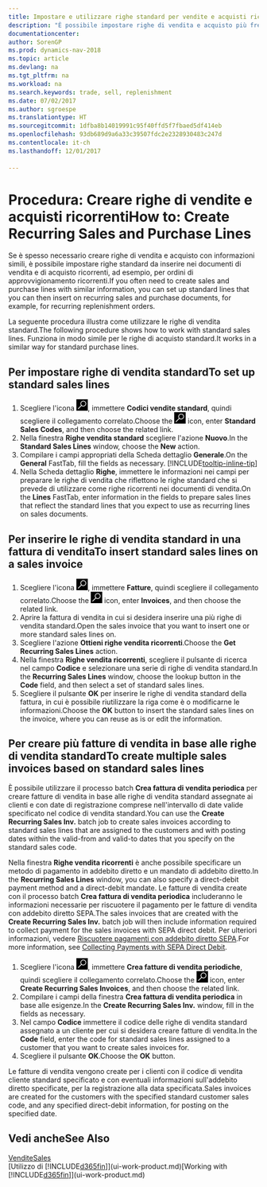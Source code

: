 ```yaml
---
title: Impostare e utilizzare righe standard per vendite e acquisti ricorrenti
description: "È possibile impostare righe di vendita e acquisto più frequentemente usate e quindi inserirle nei documenti di vendita e di acquisto per compilare rapidamente le righe con informazioni standard."
documentationcenter: 
author: SorenGP
ms.prod: dynamics-nav-2018
ms.topic: article
ms.devlang: na
ms.tgt_pltfrm: na
ms.workload: na
ms.search.keywords: trade, sell, replenishment
ms.date: 07/02/2017
ms.author: sgroespe
ms.translationtype: HT
ms.sourcegitcommit: 1dfba8b14019991c95f40ffd5f7fbaed5df414eb
ms.openlocfilehash: 93db689d9a6a33c39507fdc2e2328930483c247d
ms.contentlocale: it-ch
ms.lasthandoff: 12/01/2017

---
```

# <a name="how-to-create-recurring-sales-and-purchase-lines"></a><span data-ttu-id="55ac5-103">Procedura: Creare righe di vendite e acquisti ricorrenti</span><span class="sxs-lookup"><span data-stu-id="55ac5-103">How to: Create Recurring Sales and Purchase Lines</span></span>
<span data-ttu-id="55ac5-104">Se è spesso necessario creare righe di vendita e acquisto con informazioni simili, è possibile impostare righe standard da inserire nei documenti di vendita e di acquisto ricorrenti, ad esempio, per ordini di approvvigionamento ricorrenti.</span><span class="sxs-lookup"><span data-stu-id="55ac5-104">If you often need to create sales and purchase lines with similar information, you can set up standard lines that you can then insert on recurring sales and purchase documents, for example, for recurring replenishment orders.</span></span>  

<span data-ttu-id="55ac5-105">La seguente procedura illustra come utilizzare le righe di vendita standard.</span><span class="sxs-lookup"><span data-stu-id="55ac5-105">The following procedure shows how to work with standard sales lines.</span></span> <span data-ttu-id="55ac5-106">Funziona in modo simile per le righe di acquisto standard.</span><span class="sxs-lookup"><span data-stu-id="55ac5-106">It works in a similar way for standard purchase lines.</span></span>  

## <a name="to-set-up-standard-sales-lines"></a><span data-ttu-id="55ac5-107">Per impostare righe di vendita standard</span><span class="sxs-lookup"><span data-stu-id="55ac5-107">To set up standard sales lines</span></span>  
1. <span data-ttu-id="55ac5-108">Scegliere l'icona ![Cerca pagina o report](media/ui-search/search_small.png "icona Cerca pagina o report"), immettere **Codici vendite standard**, quindi scegliere il collegamento correlato.</span><span class="sxs-lookup"><span data-stu-id="55ac5-108">Choose the ![Search for Page or Report](media/ui-search/search_small.png "Search for Page or Report icon") icon, enter **Standard Sales Codes**, and then choose the related link.</span></span>  
2. <span data-ttu-id="55ac5-109">Nella finestra **Righe vendita standard** scegliere l'azione **Nuovo**.</span><span class="sxs-lookup"><span data-stu-id="55ac5-109">In the **Standard Sales Lines** window, choose the **New** action.</span></span>  
3. <span data-ttu-id="55ac5-110">Compilare i campi appropriati della Scheda dettaglio **Generale**.</span><span class="sxs-lookup"><span data-stu-id="55ac5-110">On the **General** FastTab, fill the fields as necessary.</span></span> [!INCLUDE[tooltip-inline-tip](includes/tooltip-inline-tip_md.md)]  
4. <span data-ttu-id="55ac5-111">Nella Scheda dettaglio **Righe**, immettere le informazioni nei campi per preparare le righe di vendita che riflettono le righe standard che si prevede di utilizzare come righe ricorrenti nei documenti di vendita.</span><span class="sxs-lookup"><span data-stu-id="55ac5-111">On the **Lines** FastTab, enter information in the fields to prepare sales lines that reflect the standard lines that you expect to use as recurring lines on sales documents.</span></span>  

## <a name="to-insert-standard-sales-lines-on-a-sales-invoice"></a><span data-ttu-id="55ac5-112">Per inserire le righe di vendita standard in una fattura di vendita</span><span class="sxs-lookup"><span data-stu-id="55ac5-112">To insert standard sales lines on a sales invoice</span></span>
1. <span data-ttu-id="55ac5-113">Scegliere l'icona ![Cerca pagina o report](media/ui-search/search_small.png "icona Cerca pagina o report"), immettere **Fatture**, quindi scegliere il collegamento correlato.</span><span class="sxs-lookup"><span data-stu-id="55ac5-113">Choose the ![Search for Page or Report](media/ui-search/search_small.png "Search for Page or Report icon") icon, enter **Invoices**, and then choose the related link.</span></span>
2. <span data-ttu-id="55ac5-114">Aprire la fattura di vendita in cui si desidera inserire una più righe di vendita standard.</span><span class="sxs-lookup"><span data-stu-id="55ac5-114">Open the sales invoice that you want to insert one or more standard sales lines on.</span></span>
3. <span data-ttu-id="55ac5-115">Scegliere l'azione **Ottieni righe vendita ricorrenti**.</span><span class="sxs-lookup"><span data-stu-id="55ac5-115">Choose the **Get Recurring Sales Lines** action.</span></span>
4. <span data-ttu-id="55ac5-116">Nella finestra **Righe vendita ricorrenti**, scegliere il pulsante di ricerca nel campo **Codice** e selezionare una serie di righe di vendita standard.</span><span class="sxs-lookup"><span data-stu-id="55ac5-116">In the **Recurring Sales Lines** window, choose the lookup button in the **Code** field, and then select a set of standard sales lines.</span></span>
5. <span data-ttu-id="55ac5-117">Scegliere il pulsante **OK** per inserire le righe di vendita standard della fattura, in cui è possibile riutilizzare la riga come è o modificarne le informazioni.</span><span class="sxs-lookup"><span data-stu-id="55ac5-117">Choose the **OK** button to insert the standard sales lines on the invoice, where you can reuse as is or edit the information.</span></span>

## <a name="to-create-multiple-sales-invoices-based-on-standard-sales-lines"></a><span data-ttu-id="55ac5-118">Per creare più fatture di vendita in base alle righe di vendita standard</span><span class="sxs-lookup"><span data-stu-id="55ac5-118">To create multiple sales invoices based on standard sales lines</span></span>
<span data-ttu-id="55ac5-119">È possibile utilizzare il processo batch **Crea fattura di vendita periodica** per creare fatture di vendita in base alle righe di vendita standard assegnate ai clienti e con date di registrazione comprese nell'intervallo di date valide specificato nel codice di vendita standard.</span><span class="sxs-lookup"><span data-stu-id="55ac5-119">You can use the **Create Recurring Sales Inv.** batch job to create sales invoices according to standard sales lines that are assigned to the customers and with posting dates within the valid-from and valid-to dates that you specify on the standard sales code.</span></span>

<span data-ttu-id="55ac5-120">Nella finestra **Righe vendita ricorrenti** è anche possibile specificare un metodo di pagamento in addebito diretto e un mandato di addebito diretto.</span><span class="sxs-lookup"><span data-stu-id="55ac5-120">In the **Recurring Sales Lines** window, you can also specify a direct-debit payment method and a direct-debit mandate.</span></span> <span data-ttu-id="55ac5-121">Le fatture di vendita create con il processo batch **Crea fattura di vendita periodica** includeranno le informazioni necessarie per riscuotere il pagamento per le fatture di vendita con addebito diretto SEPA.</span><span class="sxs-lookup"><span data-stu-id="55ac5-121">The sales invoices that are created with the **Create Recurring Sales Inv.** batch job will then include information required to collect payment for the sales invoices with SEPA direct debit.</span></span> <span data-ttu-id="55ac5-122">Per ulteriori informazioni, vedere [Riscuotere pagamenti con addebito diretto SEPA](finance-collect-payments-with-sepa-direct-debit.md).</span><span class="sxs-lookup"><span data-stu-id="55ac5-122">For more information, see [Collecting Payments with SEPA Direct Debit](finance-collect-payments-with-sepa-direct-debit.md).</span></span>

1. <span data-ttu-id="55ac5-123">Scegliere l'icona ![Cerca pagina o report](media/ui-search/search_small.png "icona Cerca pagina o report"), immettere **Crea fatture di vendita periodiche**, quindi scegliere il collegamento correlato.</span><span class="sxs-lookup"><span data-stu-id="55ac5-123">Choose the ![Search for Page or Report](media/ui-search/search_small.png "Search for Page or Report icon") icon, enter **Create Recurring Sales Invoices**, and then choose the related link.</span></span>
2. <span data-ttu-id="55ac5-124">Compilare i campi della finestra **Crea fattura di vendita periodica** in base alle esigenze.</span><span class="sxs-lookup"><span data-stu-id="55ac5-124">In the **Create Recurring Sales Inv.** window, fill in the fields as necessary.</span></span>
3. <span data-ttu-id="55ac5-125">Nel campo **Codice** immettere il codice delle righe di vendita standard assegnato a un cliente per cui si desidera creare fatture di vendita.</span><span class="sxs-lookup"><span data-stu-id="55ac5-125">In the **Code** field, enter the code for standard sales lines assigned to a customer that you want to create sales invoices for.</span></span>
4. <span data-ttu-id="55ac5-126">Scegliere il pulsante **OK**.</span><span class="sxs-lookup"><span data-stu-id="55ac5-126">Choose the **OK** button.</span></span>

<span data-ttu-id="55ac5-127">Le fatture di vendita vengono create per i clienti con il codice di vendita cliente standard specificato e con eventuali informazioni sull'addebito diretto specificate, per la registrazione alla data specificata.</span><span class="sxs-lookup"><span data-stu-id="55ac5-127">Sales invoices are created for the customers with the specified standard customer sales code, and any specified direct-debit information, for posting on the specified date.</span></span>

## <a name="see-also"></a><span data-ttu-id="55ac5-128">Vedi anche</span><span class="sxs-lookup"><span data-stu-id="55ac5-128">See Also</span></span>  
[<span data-ttu-id="55ac5-129">Vendite</span><span class="sxs-lookup"><span data-stu-id="55ac5-129">Sales</span></span>](sales-manage-sales.md)  
<span data-ttu-id="55ac5-130">[Utilizzo di [!INCLUDE[d365fin](includes/d365fin_md.md)]](ui-work-product.md)</span><span class="sxs-lookup"><span data-stu-id="55ac5-130">[Working with [!INCLUDE[d365fin](includes/d365fin_md.md)]](ui-work-product.md)</span></span>

